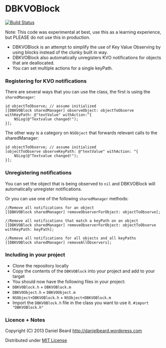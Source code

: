 DBKVOBlock
==========
[![Build Status](https://travis-ci.org/daniel-beard/DBKVOBlock.png?branch=master)](https://travis-ci.org/daniel-beard/DBKVOBlock)

Note: This code was experimental at best, use this as a learning experience, but PLEASE do not use this in production.

* DBKVOBlock is an attempt to simplify the use of Key Value Observing by using blocks instead of the clunky built in way.
* DBKVOBlock also automatically unregisters KVO notifications for objects that are deallocated.
* You can set multiple actions for a single keyPath.

### Registering for KVO notifications

There are several ways that you can use the class, the first is using the `sharedManager`:

    id objectToObserve; // assume initialized
    [[DBKVOBlock sharedManager] observeObject: objectToObserve withKeyPath: @"textValue" withAction:^{
        NSLog(@"Textvalue changed!");
    }];

The other way is a category on `NSObject` that forwards relevant calls to the sharedManager:

    id objectToObserve; // assume initialized
    [objectToObserve observeKeyPath: @"textValue" withAction: ^{
        NSLog(@"Textvalue changed!");
    }];

### Unregistering notifications

You can set the object that is being observed to `nil` and DBKVOBlock will automatically unregister notifications.

Or you can use one of the following `sharedManager` methods:

    //Remove all notifications for an object
    [[DBKVOBlock sharedManager] removeObserverForObject: objectToObserve];

    //Remove all notifications that match a keyPath on an object
    [[DBKVOBlock sharedManager] removeObserverForObject: objectToObserve withKeyPath: keyPath];
    
    //Remove all notifications for all objects and all keyPaths
    [[DBKVOBlock sharedManager] removeAllObservers];
    
### Including in your project

* Clone the repository locally
* Copy the contents of the `DBKVOBlock` into your project and add to your target
* You should now have the following files in your project:
 * `DBKVOBlock.h` + `DBKVOBlock.m`
 * `DBKVOObject.h` + `DBKVOObject.m`
 * `NSObject+DBKVOBlock.h` + `NSObject+DBKVOBlock.m`
* Import the `DBKVOBlock.h` file in the class you want to use it. `#import "DBKVOBlock.h"` 

### Licence + Notes

Copyright (C) 2013 Daniel Beard http://danielbeard.wordpress.com
 
Distributed under [MIT License](http://opensource.org/licenses/mit-license.php)
